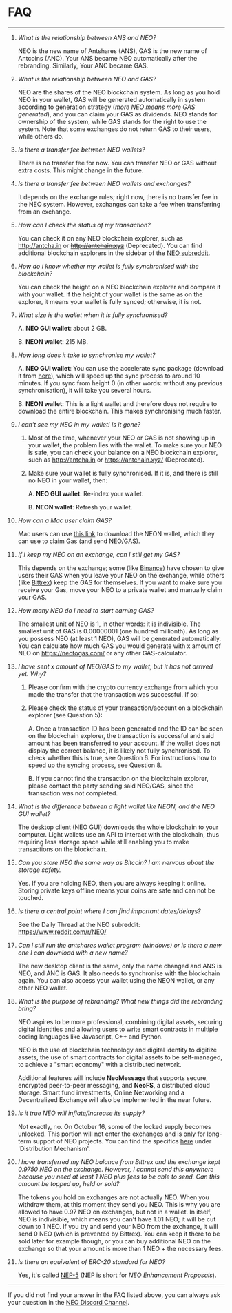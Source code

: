 # FAQ

---

1. *What is the relationship between ANS and NEO?*

   NEO is the new name of Antshares (ANS), GAS is the new name of Antcoins (ANC). Your ANS became NEO automatically after the rebranding. Similarly, Your ANC became GAS.

2. *What is the relationship between NEO and GAS?*

   NEO are the shares of the NEO blockchain system. As long as you hold NEO in your wallet, GAS will be generated automatically in system according to generation strategy (*more NEO means more GAS generated*), and you can claim your GAS as dividends. NEO stands for ownership of the system, while GAS stands for the right to use the system. Note that some exchanges do not return GAS to their users, while others do.

3. *Is there a transfer fee between NEO wallets?*

   There is no transfer fee for now. You can transfer NEO or GAS without extra costs. This might change in the future.

4. *Is there a transfer fee between NEO wallets and exchanges?*

   It depends on the exchange rules; right now, there is no transfer fee in the NEO system. However, exchanges can take a fee when transferring from an exchange.

5. *How can I check the status of my transaction?*

   You can check it on any NEO blockchain explorer, such as http://antcha.in or ~~http://antchain.xyz~~ (Deprecated). You can find additional blockchain explorers in the sidebar of the [NEO subreddit](https://www.reddit.com/r/NEO/).

6. *How do I know whether my wallet is fully synchronised with the blockchain?*

   You can check the height on a NEO blockchain explorer and compare it with your wallet. If the height of your wallet is the same as on the explorer, it means your wallet is fully synced; otherwise, it is not.

7. *What size is the wallet when it is fully synchronised?*

   A. **NEO GUI wallet**: about 2 GB.

   B. **NEON wallet**: 215 MB.

8. *How long does it take to synchronise my wallet?*

   A. **NEO GUI wallet**: You can use the accelerate sync package (download it from [here](https://www.antshares.org/client/chain.acc.zip)), which will speed up the sync process to around 10 minutes. If you sync from height 0 (in other words: without any previous synchronisation), it will take you several hours.

   B. **NEON wallet**: This is a light wallet and therefore does not require to download the entire blockchain. This makes synchronising much faster.

9. *I can't see my NEO in my wallet! Is it gone?*

   1. Most of the time, whenever your NEO or GAS is not showing up in your wallet, the problem lies with the wallet. To make sure your NEO is safe, you can check your balance on a NEO blockchain explorer, such as http://antcha.in or ~~https://antchain.xyz/~~ (Deprecated). 

   2. Make sure your wallet is fully synchronised. If it is, and there is still no NEO in your wallet, then:

      A. **NEO GUI wallet**: Re-index your wallet.

      B. **NEON wallet**: Refresh your wallet.

10. *How can a Mac user claim GAS?*

    Mac users can use [this link](https://github.com/CityOfZion/neon-wallet/releases) to download the NEON wallet, which they can use to claim Gas (and send NEO/GAS).

11. *If I keep my NEO on an exchange, can I still get my GAS?*

    This depends on the exchange; some (like [Binance](https://www.binance.com/)) have chosen to give users their GAS when you leave your NEO on the exchange, while others (like [Bittrex](https://www.bittrex.com/)) keep the GAS for themselves. If you want to make sure you receive your Gas, move your NEO to a private wallet and manually claim your GAS.

12. *How many NEO do I need to start earning GAS?*

    The smallest unit of NEO is 1, in other words: it is indivisible. The smallest unit of GAS is 0.00000001 (one hundred millionth). As long as you possess NEO (at least 1 NEO), GAS will be generated automatically. You can calculate how much GAS you would generate with x amount of NEO on https://neotogas.com/ or any other GAS-calculator.

9. *I have sent x amount of NEO/GAS to my wallet, but it has not arrived yet. Why?*

   1. Please confirm with the crypto currency exchange from which you made the transfer that the transaction was successful. If so: 

   2. Please check the status of your transaction/account on a blockchain explorer (see Question 5): 

      A. Once a transaction ID has been generated and the ID can be seen on the blockchain explorer, the transaction is successful and said amount has been transferred to your account. If the wallet does not display the correct balance, it is likely not fully synchronised. To check whether this is true, see Question 6. For instructions how to speed up the syncing process, see Question 8.

      B. If you cannot find the transaction on the blockchain explorer, please contact the party sending said NEO/GAS, since the transaction was not completed. 
   
14. *What is the difference between a light wallet like NEON, and the NEO GUI wallet?*

    The desktop client (NEO GUI) downloads the whole blockchain to your computer. Light wallets use an API to interact with the blockchain, thus requiring less storage space while still enabling you to make transactions on the blockchain.
    
15. *Can you store NEO the same way as Bitcoin? I am nervous about the storage safety.*

    Yes. If you are holding NEO, then you are always keeping it online. Storing private keys offline means your coins are safe and can not be touched.

16. *Is there a central point where I can find important dates/delays?*

    See the Daily Thread at the NEO subreddit: https://www.reddit.com/r/NEO/

17. *Can I still run the antshares wallet program (windows) or is there a new one I can download with a new name?*

    The new desktop client is the same, only the name changed and ANS is NEO, and ANC is GAS. It also needs to synchronise with the blockchain again. You can also access your wallet using the NEON wallet, or any other NEO wallet.
    
18. *What is the purpose of rebranding? What new things did the rebranding bring?*

    NEO aspires to be more professional, combining digital assets, securing digital identities and allowing users to write smart contracts in multiple coding languages like Javascript, C++ and Python.
    
    NEO is the use of blockchain technology and digital identity to digitize assets, the use of smart contracts for digital assets to be self-managed, to achieve a "smart economy" with a distributed network.
    
    Additional features will include **NeoMessage** that supports secure, encrypted peer-to-peer messaging, and **NeoFS**, a distributed cloud storage. Smart fund investments, Online Networking and a Decentralized Exchange will also be implemented in the near future.

19. *Is it true NEO will inflate/increase its supply?*

    Not exactly, no. On October 16, some of the locked supply becomes unlocked. This portion will not enter the exchanges and is only for long-term support of NEO projects. You can find the specifics [here](http://docs.neo.org/en-us/) under 'Distribution Mechanism'.

20. *I have transferred my NEO balance from Bittrex and the exchange kept 0.9750 NEO on the exchange. However, I cannot send this anywhere because you need at least 1 NEO plus fees to be able to send. Can this amount be topped up, held or sold?*

    The tokens you hold on exchanges are not actually NEO. When you withdraw them, at this moment they send you NEO. This is why you are allowed to have 0.97 NEO on exchanges, but not in a wallet. 
   In itself, NEO is indivisible, which means you can't have 1.01 NEO; it will be cut down to 1 NEO. If you try and send your NEO from the exchange, it will send 0 NEO (which is prevented by Bittrex). You can keep it there to be sold later for example though, or you can buy additional NEO on the exchange so that your amount is more than 1 NEO + the necessary fees.

21. *Is there an equivalent of ERC-20 standard for NEO?*

    Yes, it's called [NEP-5](https://github.com/neo-project/proposals/blob/master/nep-5.mediawiki) (NEP is short for *NEO Enhancement Proposals*).

---
If you did not find your answer in the FAQ listed above, you can always ask your question in the [NEO Discord Channel](https://discordapp.com/invite/R8v48YA).
